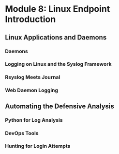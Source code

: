 # Module 8: Linux Endpoint Introduction

## Linux Applications and Daemons

### Daemons



### Logging on Linux and the Syslog Framework



### Rsyslog Meets Journal



### Web Daemon Logging



## Automating the Defensive Analysis

### Python for Log Analysis



### DevOps Tools



### Hunting for Login Attempts

